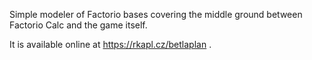 Simple modeler of Factorio bases covering the middle ground between Factorio Calc and the game itself.

It is available online at https://rkapl.cz/betlaplan .